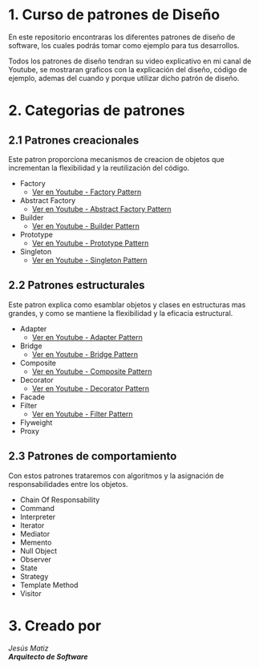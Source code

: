 # 1. Curso de patrones de Diseño

En este repositorio encontraras los diferentes patrones de diseño de software, los cuales podrás tomar
como ejemplo para tus desarrollos.

Todos los patrones de diseño tendran su video explicativo en mi canal de Youtube, se mostraran graficos con la explicación del diseño, código de ejemplo, ademas del cuando y porque utilizar dicho patrón de diseño.

# 2. Categorias de patrones

## 2.1 Patrones creacionales
Este patron proporciona mecanismos de creacion de objetos que incrementan la flexibilidad y la reutilización del código.

 - Factory
   - [Ver en Youtube - Factory Pattern](https://www.youtube.com/watch?v=HSSbD7RKrgQ)
 - Abstract Factory
   - [Ver en Youtube - Abstract Factory Pattern](https://www.youtube.com/watch?v=yQ4omlezvlE)
 - Builder 
   - [Ver en Youtube - Builder Pattern](https://www.youtube.com/watch?v=JrbaVHg05PU)
 - Prototype
   - [Ver en Youtube - Prototype Pattern](https://youtu.be/ghVX8UFTBZw)
 - Singleton
   - [Ver en Youtube - Singleton Pattern](https://youtu.be/I2r4LL9ZhbU)

## 2.2 Patrones estructurales
Este patron explica como esamblar objetos y clases en estructuras mas grandes, y como se mantiene la flexibilidad y la eficacia estructural.

 - Adapter
    - [Ver en Youtube - Adapter Pattern](https://youtu.be/XFUzAFm58s0)
 - Bridge
     - [Ver en Youtube - Bridge Pattern](https://youtu.be/AXxtm2Cp-Hs)
 - Composite
 	- [Ver en Youtube - Composite Pattern](https://youtu.be/mbI4mriD8s8)
 - Decorator
	- [Ver en Youtube - Decorator Pattern](https://youtu.be/5w8zuVnFjJg)
 - Facade
 - Filter
 	- [Ver en Youtube - Filter Pattern](https://youtu.be/KVTcEX8jYyY)
 - Flyweight
 - Proxy

## 2.3 Patrones de comportamiento
Con estos patrones trataremos con algoritmos y la asignación de responsabilidades entre los objetos.

 - Chain Of Responsability
 - Command
 - Interpreter
 - Iterator
 - Mediator
 - Memento
 - Null Object
 - Observer
 - State
 - Strategy
 - Template Method
 - Visitor

# 3. Creado por

 _Jesús Matiz_  
 ___Arquitecto de Software___
